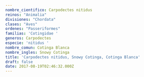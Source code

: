 ```yaml
---
nombre_cientifico: Carpodectes nitidus
reinos: "Animalia"
divisiones: "Chordata"
clases: "Aves"
ordenes: "Passeriformes"
familias: 'Cotingidae '
generos: Carpodectes
especie: 'nitidus '
nombre_comun: Cotinga Blanca
nombre_ingles: Snowy Cotinga
title: 'Carpodectes nitidus, Snowy Cotinga, Cotinga Blanca'
draft: false
date: 2017-08-19T02:46:32.000Z
---
```


